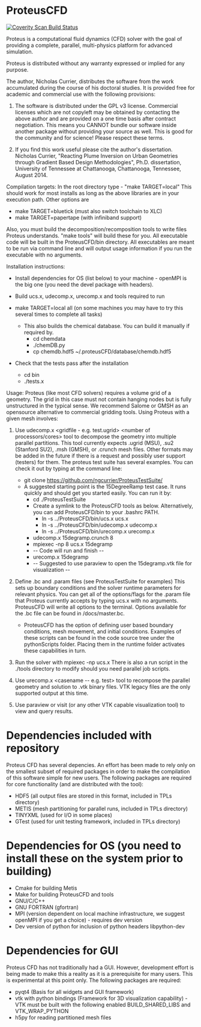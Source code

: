 ProteusCFD
==========

<a href="https://scan.coverity.com/projects/ngcurrier-proteuscfd">
  <img alt="Coverity Scan Build Status"
       src="https://scan.coverity.com/projects/10218/badge.svg"/>
</a>

Proteus is a computational fluid dynamics (CFD) solver 
with the goal of providing a complete, parallel, 
multi-physics platform for advanced simulation.

Proteus is distributed without any warranty expressed or
implied for any purpose. 

The author, Nicholas Currier, distributes the software from
the work accumulated during the course of his doctoral 
studies. It is provided free for academic and commercial
use with the following provisions:

1) The software is distributed under the GPL v3 license.
Commercial licenses which are not copyleft may be obtained
by contacting the above author and are provided on a one
time basis after contract negotiation.  This means you CANNOT
bundle our software inside another package without providing
your source as well. This is good for the community and for
science! Please respect these terms.

2) If you find this work useful please cite the author's 
dissertation.
Nicholas Currier, "Reacting Plume Inversion on Urban Geometries through 
Gradient Based Design Methodologies", Ph.D. dissertation,
University of Tennessee at Chattanooga, Chattanooga, Tennessee, August 2014.


Compilation targets:
  In the root directory type - "make TARGET=local"
  This should work for most installs as long as the above libraries are
  in your execution path. Other options are
  
  * make TARGET=bluetick (must also switch toolchain to XLC)
  * make TARGET=papertape (with infiniband support)
  
  Also, you must build the decomposition/recomposition tools to write files Proteus understands.
  "make tools"  will build these for you. All executable code will be built in the ProteusCFD/bin directory. All executables are meant to 
  be run via command line and will output usage information if you run the executable with no arguments.

Installation instructions:
  * Install dependencies for OS (list below) to your machine - openMPI is the big one (you need the devel package with headers).
  * Build ucs.x, udecomp.x, urecomp.x and tools required to run
  * make TARGET=local all (on some machines you may have to try this several times to complete all tasks)
      * This also builds the chemical database. You can build it manually if required by.
          * cd chemdata
          * ./chemDB.py
          * cp chemdb.hdf5 ~/.proteusCFD/database/chemdb.hdf5

  * Check that the tests pass after the installation
      * cd bin
      * ./tests.x

Usage:
  Proteus (like most CFD solvers) requires a volume grid of a geometry. The grid in this
  case must not contain hanging nodes but is fully unstructured in the typical sense.
  We recommend Salome or GMSH as an opensource alternative to commercial gridding tools.
  Using Proteus with a given mesh involves:
  
  1) Use udecomp.x <gridfile - e.g. test.ugrid> <number of processors/cores> tool to 
     decompose the geometry into multiple parallel partitions. This tool currently expects .ugrid (MSU), 
     .su2 (Stanford SU2), .msh (GMSH), or .crunch mesh files. Other formats may be added in the future 
     if there is a request and possibly user support (testers) for them. The proteus test suite has several examples. 
     You can check it out by typing at the command line:
     * git clone https://github.com/ngcurrier/ProteusTestSuite/
     * A suggested starting point is the 15DegreeRamp test case. It runs quickly and should get you started easily.
       You can run it by:
         * cd ./ProteusTestSuite
         * Create a symlink to the ProteusCFD tools as below. Alternatively, you can add ProteusCFD/bin to your .bashrc PATH.
             * ln -s ../ProteusCFD/bin/ucs.x ucs.x
             * ln -s ../ProteusCFD/bin/udecomp.x udecomp.x
             * ln -s ../ProteusCFD/bin/urecomp.x urecomp.x
         * udecomp.x 15degramp.crunch 8
         * mpiexec -np 8 ucs.x 15degramp
         * -- Code will run and finish --
         * urecomp.x 15degramp
         * -- Suggested to use paraview to open the 15degramp.vtk file for visualization --         
  
  2) Define <casename>.bc and <casename>.param files (see ProteusTestSuite for examples)
     This sets up boundary conditions and the solver runtime parameters for relevant physics.
     You can get all of the options/flags for the .param file that Proteus currently accepts by typing ucs.x
     with no arguments.  ProteusCFD will write all options to the terminal. Options available for the 
     .bc file can be found in /docs/master.bc.
     * ProteusCFD has the option of defining user based boundary conditions, mesh movement, and initial conditions. Examples
       of these scripts can be found in the code source tree under the pythonScripts folder. Placing them in the runtime
       folder activates these capabilities in turn.
  
  3) Run the solver with mpiexec -np <number of processors> ucs.x <casename>
     There is also a run script in the ./tools directory to modify should you need 
     parallel job scripts.
  
  4) Use urecomp.x <casename -- e.g. test> tool to recompose the parallel geometry and solution to .vtk binary files.
     VTK legacy files are the only supported output at this time.
  
  5) Use paraview or visit (or any other VTK capable visualization tool) to view and query results.

Dependencies included with repository
=====================================

Proteus CFD has several depencies. An effort has been made to rely only on the smallest subset
of required packages in order to make the compilation of this software simple for new users.
The following packages are required for core functionality (and are distributed with the tool):

* HDF5 (all output files are stored in this format, included in TPLs directory)
* METIS (mesh partitioning for parallel runs, included in TPLs directory)
* TINYXML (used for I/O in some places)
* GTest (used for unit testing framework, included in TPLs directory)

Dependencies for OS (you need to install these on the system prior to building)
====================
* Cmake for building Metis
* Make for building ProteusCFD and tools
* GNU/C/C++
* GNU FORTRAN (gfortran)
* MPI (version dependent on local machine infrastructure, we suggest openMPI if you get a choice) - requires dev version
* Dev version of python for inclusion of python headers libpython-dev

Dependencies for GUI
====================

Proteus CFD has not traditionally had a GUI. However, development effort is being made to make this a
reality as it is a prerequisite for many users.  This is experimental at this point only.  The following
packages are required:

* pyqt4 (Basis for all widgets and GUI framework)
* vtk with python bindings (Framework for 3D visualization capability) - VTK must be built with the following enabled BUILD_SHARED_LIBS and VTK_WRAP_PYTHON 
* h5py for reading partitioned mesh files
